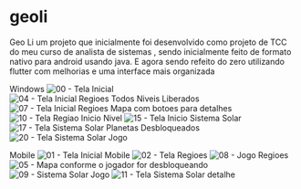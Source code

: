 # geoli

Geo Li um projeto que inicialmente foi desenvolvido como projeto de TCC 
do meu curso de analista de sistemas , sendo inicialmente feito de formato 
nativo para android usando java. E agora sendo refeito do zero utilizando flutter 
com melhorias e uma interface mais organizada

Windows
![00 - Tela Inicial](https://github.com/user-attachments/assets/3db08e31-bbb1-4f4e-a1c5-fe24e5937aec)
![04 - Tela Inicial Regioes Todos Niveis Liberados](https://github.com/user-attachments/assets/bb528f17-63b8-4fd8-a1a1-99485889a149)
![07 - Tela Inicial Regioes Mapa com botoes para detalhes](https://github.com/user-attachments/assets/499de4aa-af3f-416f-b44e-538b0225a6c5)
![10 - Tela Regiao Inicio Nivel](https://github.com/user-attachments/assets/b05812de-22ff-4b5b-8a29-1a92e4395d9d)
![15 - Tela Inicio Sistema Solar](https://github.com/user-attachments/assets/f122d7d0-babf-4df3-8f7f-118720753a05)
![17 - Tela Sistema Solar Planetas Desbloqueados](https://github.com/user-attachments/assets/0b939486-61a6-4b59-95da-c3848c9595f2)
![20 - Tela Sistema Solar Jogo](https://github.com/user-attachments/assets/13460c3a-c703-4c7a-ad62-37ab471aa11c)

Mobile
![01 - Tela Inicial Mobile](https://github.com/user-attachments/assets/4526b7d4-421d-4496-8d99-eeea207e8cba)
![02 - Tela Regioes](https://github.com/user-attachments/assets/c6439197-8d65-458f-beab-3764a81c1c86)
![08 - Jogo Regioes](https://github.com/user-attachments/assets/a8c47d66-040a-480f-9150-60cac0034123)
![05 - Mapa conforme o jogador for desbloqueando](https://github.com/user-attachments/assets/d9b41d01-b102-4a29-a3ce-d40e5954178c)
![09 - Sistema Solar Jogo](https://github.com/user-attachments/assets/c858fde7-b3c1-4e44-add8-8c809be9ee46)
![11 - Tela Sistema Solar detalhe](https://github.com/user-attachments/assets/efa74106-ab06-4023-b5c4-b217aedd3b9f)
